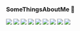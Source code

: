 ### SomeThingsAboutMe 👋

<!--
**milleyin/milleyin** is a ✨ _special_ ✨ repository because its `README.md` (this file) appears on your GitHub profile.

Here are some ideas to get you started:



- 🔭 I’m currently working online Located in Turkey 🇹🇷
- 🌱 I’m currently learning swift
- 👯 I’m looking to collaborate on ...
- 🤔 I’m looking for help with ...
- 💬 Ask me about ...
- 📫 How to reach me: ...
- 😄 Pronouns: ...
- ⚡ Fun fact: ...
-->

![](https://img.shields.io/badge/Math-★★★★☆-brightgreen)   ![](https://img.shields.io/badge/Algorithm-★★★★☆-blue)   ![](https://img.shields.io/badge/Architect-★★★★☆-red)   ![](https://img.shields.io/badge/Swift-★★★★☆-orange)    ![](https://img.shields.io/badge/UIKit-★★★★☆-9fc)    ![](https://img.shields.io/badge/Cocoa-★★★★☆-green)   ![](https://img.shields.io/badge/SwiftUI-★★★☆☆-yellow)   ![](https://img.shields.io/badge/php-★★★☆☆-lightgrey)    ![](https://img.shields.io/badge/C++-★★★★☆-586c5c)

